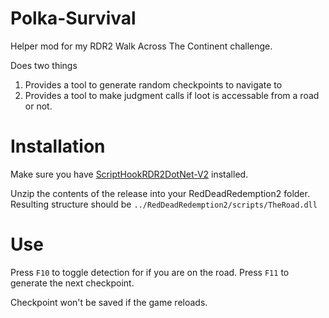 # Polka-Survival
Helper mod for my RDR2 Walk Across The Continent challenge. 

Does two things
1. Provides a tool to generate random checkpoints to navigate to
2. Provides a tool to make judgment calls if loot is accessable from a road or not.

# Installation
Make sure you have [ScriptHookRDR2DotNet-V2](https://github.com/Halen84/ScriptHookRDR2DotNet-V2) installed.

Unzip the contents of the release into your RedDeadRedemption2 folder. Resulting structure should be `../RedDeadRedemption2/scripts/TheRoad.dll`

# Use
Press `F10` to toggle detection for if you are on the road.
Press `F11` to generate the next checkpoint. 

Checkpoint won't be saved if the game reloads.

